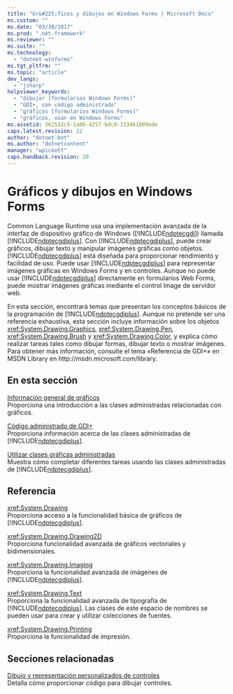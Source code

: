 ```yaml
---
title: "Gr&#225;ficos y dibujos en Windows Forms | Microsoft Docs"
ms.custom: ""
ms.date: "03/30/2017"
ms.prod: ".net-framework"
ms.reviewer: ""
ms.suite: ""
ms.technology: 
  - "dotnet-winforms"
ms.tgt_pltfrm: ""
ms.topic: "article"
dev_langs: 
  - "jsharp"
helpviewer_keywords: 
  - "dibujar [formularios Windows Forms]"
  - "GDI+, con código administrado"
  - "gráficos [formularios Windows Forms]"
  - "gráficos, usar en Windows Forms"
ms.assetid: 362532c5-1a06-4257-bdc8-723461009ede
caps.latest.revision: 22
author: "dotnet-bot"
ms.author: "dotnetcontent"
manager: "wpickett"
caps.handback.revision: 20
---
```

# Gr&#225;ficos y dibujos en Windows Forms
Common Language Runtime usa una implementación avanzada de la interfaz de dispositivo gráfico de Windows \([!INCLUDE[ndptecgdi](../../../../includes/ndptecgdi-md.md)]\) llamada [!INCLUDE[ndptecgdiplus](../../../../includes/ndptecgdiplus-md.md)].  Con [!INCLUDE[ndptecgdiplus](../../../../includes/ndptecgdiplus-md.md)], puede crear gráficos, dibujar texto y manipular imágenes gráficas como objetos.  [!INCLUDE[ndptecgdiplus](../../../../includes/ndptecgdiplus-md.md)] está diseñada para proporcionar rendimiento y facilidad de uso.  Puede usar [!INCLUDE[ndptecgdiplus](../../../../includes/ndptecgdiplus-md.md)] para representar imágenes gráficas en Windows Forms y en controles.  Aunque no puede usar [!INCLUDE[ndptecgdiplus](../../../../includes/ndptecgdiplus-md.md)] directamente en formularios Web Forms, puede mostrar imágenes gráficas mediante el control Image de servidor web.  
  
 En esta sección, encontrará temas que presentan los conceptos básicos de la programación de [!INCLUDE[ndptecgdiplus](../../../../includes/ndptecgdiplus-md.md)].  Aunque no pretende ser una referencia exhaustiva, esta sección incluye información sobre los objetos <xref:System.Drawing.Graphics>, <xref:System.Drawing.Pen>, <xref:System.Drawing.Brush> y <xref:System.Drawing.Color>, y explica cómo realizar tareas tales como dibujar formas, dibujar texto o mostrar imágenes.  Para obtener más información, consulte el tema «Referencia de GDI\+» en MSDN Library en http:\/\/msdn.microsoft.com\/library.  
  
## En esta sección  
 [Información general de gráficos](../../../../docs/framework/winforms/advanced/graphics-overview-windows-forms.md)  
 Proporciona una introducción a las clases administradas relacionadas con gráficos.  
  
 [Código administrado de GDI\+](../../../../docs/framework/winforms/advanced/about-gdi-managed-code.md)  
 Proporciona información acerca de las clases administradas de [!INCLUDE[ndptecgdiplus](../../../../includes/ndptecgdiplus-md.md)].  
  
 [Utilizar clases gráficas administradas](../../../../docs/framework/winforms/advanced/using-managed-graphics-classes.md)  
 Muestra cómo completar diferentes tareas usando las clases administradas de [!INCLUDE[ndptecgdiplus](../../../../includes/ndptecgdiplus-md.md)].  
  
## Referencia  
 <xref:System.Drawing>  
 Proporciona acceso a la funcionalidad básica de gráficos de [!INCLUDE[ndptecgdiplus](../../../../includes/ndptecgdiplus-md.md)].  
  
 <xref:System.Drawing.Drawing2D>  
 Proporciona funcionalidad avanzada de gráficos vectoriales y bidimensionales.  
  
 <xref:System.Drawing.Imaging>  
 Proporciona la funcionalidad avanzada de imágenes de [!INCLUDE[ndptecgdiplus](../../../../includes/ndptecgdiplus-md.md)].  
  
 <xref:System.Drawing.Text>  
 Proporciona la funcionalidad avanzada de tipografía de [!INCLUDE[ndptecgdiplus](../../../../includes/ndptecgdiplus-md.md)].  Las clases de este espacio de nombres se pueden usar para crear y utilizar colecciones de fuentes.  
  
 <xref:System.Drawing.Printing>  
 Proporciona la funcionalidad de impresión.  
  
## Secciones relacionadas  
 [Dibujo y representación personalizados de controles](../../../../docs/framework/winforms/controls/custom-control-painting-and-rendering.md)  
 Detalla cómo proporcionar código para dibujar controles.